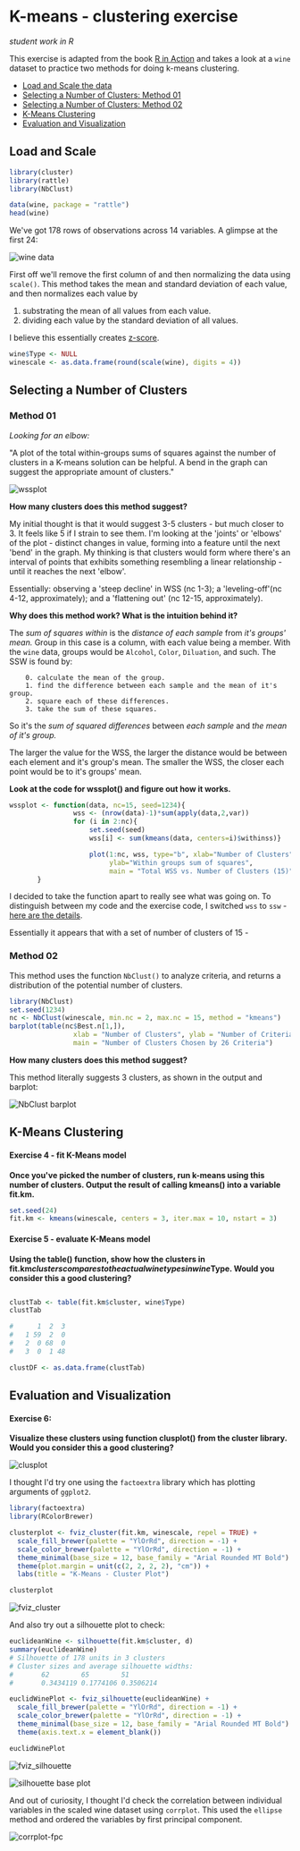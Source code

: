 # K-means - clustering exercise

_student work in R_

This exercise is adapted from the book [R in Action](http://www.r-bloggers.com/k-means-clustering-from-r-in-action/) and takes a look at a `wine` dataset to practice two methods for doing k-means clustering.

- [Load and Scale the data](#load-and-scale)
- [Selecting a Number of Clusters: Method 01](#method-01)
- [Selecting a Number of Clusters: Method 02](#method-02)
- [K-Means Clustering](#k-means-clustering)
- [Evaluation and Visualization](#evaluation-and-visualization)

## Load and Scale

``` r
library(cluster)
library(rattle)
library(NbClust)

data(wine, package = "rattle")
head(wine)
```

We've got 178 rows of observations across 14 variables. A glimpse at the first 24:

![wine data](plots/winedata.png)

First off we'll remove the first column of and then normalizing the data using `scale()`. This method takes the mean and standard deviation of each value, and then normalizes each value by 

1. substrating the mean of all values from each value.
2. dividing each value by the standard deviation of all values. 

I believe this essentially creates [z-score](http://www.r-bloggers.com/r-tutorial-series-centering-variables-and-generating-z-scores-with-the-scale-function/). 

``` r
wine$Type <- NULL
winescale <- as.data.frame(round(scale(wine), digits = 4))
```

## Selecting a Number of Clusters

### Method 01

_Looking for an elbow:_ 

"A plot of the total within-groups sums of squares against the number of clusters in a K-means solution can be helpful. A bend in the graph can suggest the appropriate amount of clusters."

![wssplot](plots/SSW-nc15.png)

**How many clusters does this method suggest?**

My initial thought is that it would suggest 3-5 clusters - but much closer to 3. It feels like 5 if I strain to see them. I'm looking at the 'joints' or 'elbows' of the plot - distinct changes in value, forming into a feature until the next 'bend' in the graph. My thinking is that clusters would form where there's an interval of points that exhibits something resembling a linear relationship - until it reaches the next 'elbow'. 

Essentially: observing a 'steep decline' in WSS (nc 1-3); a 'leveling-off'(nc 4-12, approximately); and a 'flattening out' (nc 12-15, approximately).

**Why does this method work? What is the intuition behind it?**

The _sum of squares within_ is the _distance of each sample_ from _it's groups' mean._ Group in this case is a column, with each value being a member. With the `wine` data, groups would be `Alcohol`, `Color`, `Diluation`, and such. The SSW is found by:

		0. calculate the mean of the group.
		1. find the difference between each sample and the mean of it's group.
		2. square each of these differences.
		3. take the sum of these squares.

So it's the _sum of squared differences_ between _each sample_ and _the mean of it's group._ 

The larger the value for the WSS, the larger the distance would be between each element and it's group's mean. The smaller the WSS, the closer each point would be to it's groups' mean. 

**Look at the code for wssplot() and figure out how it works.**

``` r
wssplot <- function(data, nc=15, seed=1234){
	            wss <- (nrow(data)-1)*sum(apply(data,2,var))
				for (i in 2:nc){
		        	set.seed(seed)
	                wss[i] <- sum(kmeans(data, centers=i)$withinss)}

	                plot(1:nc, wss, type="b", xlab="Number of Clusters",
	                     ylab="Within groups sum of squares",
	                     main = "Total WSS vs. Number of Clusters (15)")
	   }
```

I decided to take the function apart to really see what was going on. To distinguish between my code and the exercise code, I switched `wss` to `ssw` - [here are the details](wssplot.md).

Essentially it appears that with a set of number of clusters of 15 - 


### Method 02

This method uses the function `NbClust()` to analyze criteria, and returns a distribution of the potential number of clusters. 

``` r
library(NbClust)
set.seed(1234)
nc <- NbClust(winescale, min.nc = 2, max.nc = 15, method = "kmeans")
barplot(table(nc$Best.n[1,]),
				xlab = "Number of Clusters", ylab = "Number of Criteria",
				main = "Number of Clusters Chosen by 26 Criteria")
```

**How many clusters does this method suggest?**

This method literally suggests 3 clusters, as shown in the output and barplot:

![NbClust barplot](plots/NbClust-01.png)

## K-Means Clustering

#### Exercise 4 - fit K-Means model

**Once you've picked the number of clusters, run k-means using this number of clusters. Output the result of calling kmeans() into a variable fit.km.**

``` r
set.seed(24)
fit.km <- kmeans(winescale, centers = 3, iter.max = 10, nstart = 3)
```

#### Exercise 5 - evaluate K-Means model

**Using the table() function, show how the clusters in fit.km$clusters compares to the actual wine types in wine$Type. Would you consider this a good clustering?**

``` r

clustTab <- table(fit.km$cluster, wine$Type)
clustTab

#      1  2  3
#   1 59  2  0
#   2  0 68  0
#   3  0  1 48

clustDF <- as.data.frame(clustTab)

```

## Evaluation and Visualization

#### Exercise 6:

**Visualize these clusters using function clusplot() from the cluster library. Would you consider this a good clustering?**


![clusplot](plots/clusplot-winescale-01.png)

I thought I'd try one using the `factoextra` library which has plotting arguments of `ggplot2`.

``` r
library(factoextra)
library(RColorBrewer)

clusterplot <- fviz_cluster(fit.km, winescale, repel = TRUE) +
  scale_fill_brewer(palette = "YlOrRd", direction = -1) +
  scale_color_brewer(palette = "YlOrRd", direction = -1) +
  theme_minimal(base_size = 12, base_family = "Arial Rounded MT Bold") +
  theme(plot.margin = unit(c(2, 2, 2, 2), "cm")) +
  labs(title = "K-Means - Cluster Plot")

clusterplot
```

![fviz_cluster](plots/cluster-fviz-02.png)

And also try out a silhouette plot to check: 

``` r
euclideanWine <- silhouette(fit.km$cluster, d)
summary(euclideanWine)
# Silhouette of 178 units in 3 clusters
# Cluster sizes and average silhouette widths:
#       62        65        51 
#       0.3434119 0.1774106 0.3506214 

euclidWinePlot <- fviz_silhouette(euclideanWine) + 
  scale_fill_brewer(palette = "YlOrRd", direction = -1) +
  scale_color_brewer(palette = "YlOrRd", direction = -1) +
  theme_minimal(base_size = 12, base_family = "Arial Rounded MT Bold") +
  theme(axis.text.x = element_blank())

euclidWinePlot
```

![fviz_silhouette](plots/silhouette04-fviz-euclidean.png)

![silhouette base plot](plots/silhouette01-euclidean.png)

And out of curiosity, I thought I'd check the correlation between individual variables in the scaled wine dataset using `corrplot`. This used the `ellipse` method and ordered the variables by first principal component.

![corrplot-fpc](plots/corrplot03-fpc.png)

